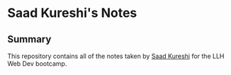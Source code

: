 # Saad Kureshi's Notes

## Summary

This repository contains all of the notes taken by [Saad Kureshi](https://github.com/saadkureshi) for the LLH Web Dev bootcamp.



